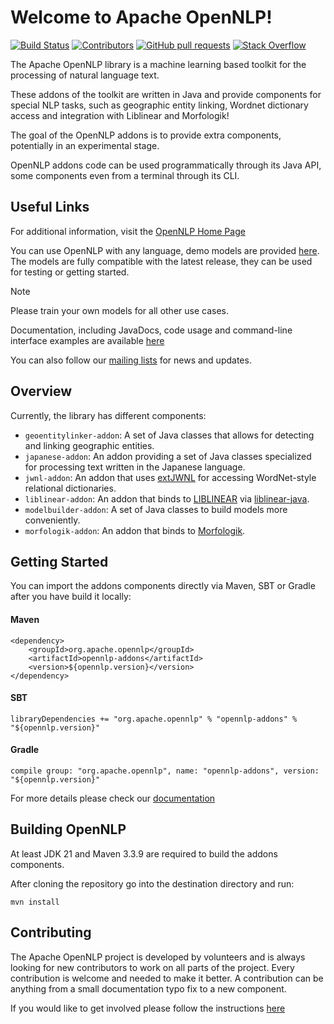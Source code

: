 <!--
Licensed to the Apache Software Foundation (ASF) under one or more
contributor license agreements.  See the NOTICE file distributed with
this work for additional information regarding copyright ownership.
The ASF licenses this file to You under the Apache License, Version 2.0
(the "License"); you may not use this file except in compliance with
the License.  You may obtain a copy of the License at

    http://www.apache.org/licenses/LICENSE-2.0

Unless required by applicable law or agreed to in writing, software
distributed under the License is distributed on an "AS IS" BASIS,
WITHOUT WARRANTIES OR CONDITIONS OF ANY KIND, either express or implied.
See the License for the specific language governing permissions and
limitations under the License.
-->

Welcome to Apache OpenNLP!
===========

[![Build Status](https://github.com/apache/opennlp-addons/workflows/Java%20CI/badge.svg)](https://github.com/apache/opennlp-addons/actions)
[![Contributors](https://img.shields.io/github/contributors/apache/opennlp-addons)](https://github.com/apache/opennlp-addons/graphs/contributors)
[![GitHub pull requests](https://img.shields.io/github/issues-pr-raw/apache/opennlp-addons.svg)](https://github.com/apache/opennlp-addons/pulls)
[![Stack Overflow](https://img.shields.io/badge/stack%20overflow-opennlp-f1eefe.svg)](https://stackoverflow.com/questions/tagged/opennlp)

The Apache OpenNLP library is a machine learning based toolkit for the processing of natural language text.

These addons of the toolkit are written in Java and provide components for special NLP tasks, such as 
geographic entity linking, Wordnet dictionary access and integration with Liblinear and Morfologik!

The goal of the OpenNLP addons is to provide extra components, potentially in an experimental stage.

OpenNLP addons code can be used programmatically through its Java API, some components even from a terminal through its CLI.

## Useful Links

For additional information, visit the [OpenNLP Home Page](https://opennlp.apache.org/)

You can use OpenNLP with any language, demo models are provided [here](https://downloads.apache.org/opennlp/models/).
The models are fully compatible with the latest release, they can be used for testing or getting started.

> [!NOTE]  
> Please train your own models for all other use cases.

Documentation, including JavaDocs, code usage and command-line interface examples are available [here](https://opennlp.apache.org/docs/)

You can also follow our [mailing lists](https://opennlp.apache.org/mailing-lists.html) for news and updates.

## Overview

Currently, the library has different components:

* `geoentitylinker-addon`: A set of Java classes that allows for detecting and linking geographic entities.
* `japanese-addon`: An addon providing a set of Java classes specialized for processing text written in the Japanese language.
* `jwnl-addon`: An addon that uses [extJWNL](https://github.com/extjwnl/extjwnl) for accessing WordNet-style relational dictionaries.
* `liblinear-addon`: An addon that binds to [LIBLINEAR](https://www.csie.ntu.edu.tw/~cjlin/liblinear/) via [liblinear-java](https://github.com/bwaldvogel/liblinear-java).
* `modelbuilder-addon`: A set of Java classes to build models more conveniently.
* `morfologik-addon`: An addon that binds to [Morfologik](https://github.com/morfologik).

## Getting Started

You can import the addons components directly via Maven, SBT or Gradle after you have build it locally:

#### Maven

```
<dependency>
    <groupId>org.apache.opennlp</groupId>
    <artifactId>opennlp-addons</artifactId>
    <version>${opennlp.version}</version>
</dependency>
```

#### SBT

```
libraryDependencies += "org.apache.opennlp" % "opennlp-addons" % "${opennlp.version}"
```

#### Gradle

```
compile group: "org.apache.opennlp", name: "opennlp-addons", version: "${opennlp.version}"
```

For more details please check our [documentation](https://opennlp.apache.org/docs/)

## Building OpenNLP

At least JDK 21 and Maven 3.3.9 are required to build the addons components.

After cloning the repository go into the destination directory and run:

```
mvn install
```

## Contributing

The Apache OpenNLP project is developed by volunteers and is always looking for new contributors to work on all parts of the project. 
Every contribution is welcome and needed to make it better. 
A contribution can be anything from a small documentation typo fix to a new component.

If you would like to get involved please follow the instructions [here](https://github.com/apache/opennlp/blob/main/.github/CONTRIBUTING.md)
